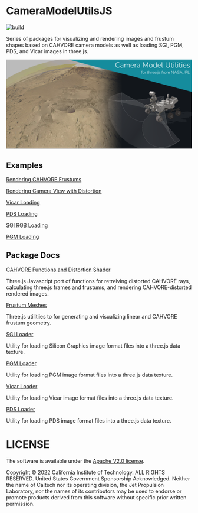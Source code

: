 # CameraModelUtilsJS

[![build](https://img.shields.io/github/actions/workflow/status/NASA-AMMOS/CameraModelUtilsJS/node.js.yml?branch=main&style=flat-square&label=build)](https://github.com/NASA-AMMOS/CameraModelUtilsJS/actions)

Series of packages for visualizing and rendering images and frustum shapes based on CAHVORE camera models as well as loading SGI, PGM, PDS, and Vicar images in three.js.

![](./docs/banner.png)

## Examples

[Rendering CAHVORE Frustums](https://nasa-ammos.github.io/CameraModelUtilsJS/examples/frustumDisplay.html)

[Rendering Camera View with Distortion](https://nasa-ammos.github.io/CameraModelUtilsJS/examples/distortionPreview.html)

[Vicar Loading](https://nasa-ammos.github.io/CameraModelUtilsJS/examples/vicarLoader.html)

[PDS Loading](https://nasa-ammos.github.io/CameraModelUtilsJS/examples/pdsLoader.html)

[SGI RGB Loading](https://nasa-ammos.github.io/CameraModelUtilsJS/examples/sgiLoader.html)

[PGM Loading](https://nasa-ammos.github.io/CameraModelUtilsJS/examples/pgmLoader.html)

## Package Docs

[CAHVORE Functions and Distortion Shader](./src/cahvore-utilities/)

Three.js Javascript port of functions for retreiving distorted CAHVORE rays, calculating three.js frames and frustums, and rendering CAHVORE-distorted rendered images.

[Frustum Meshes](./src/frustum-mesh/)

Three.js utilitiies to for generating and visualizing linear and CAHVORE frustum geometry.

[SGI Loader](./src/sgi-loader/)

Utility for loading Silicon Graphics image format files into a three.js data texture.

[PGM Loader](./src/pgm-loader/)

Utility for loading PGM image format files into a three.js data texture.

[Vicar Loader](./src/vicar-loader/)

Utility for loading Vicar image format files into a three.js data texture.

[PDS Loader](./src/pds-loader/)

Utility for loading PDS image format files into a three.js data texture.

# LICENSE

The software is available under the [Apache V2.0 license](../LICENSE.txt).

Copyright © 2022 California Institute of Technology. ALL RIGHTS
RESERVED. United States Government Sponsorship Acknowledged.
Neither the name of Caltech nor its operating division, the
Jet Propulsion Laboratory, nor the names of its contributors may be
used to endorse or promote products derived from this software
without specific prior written permission.
